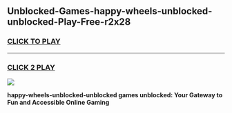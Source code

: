 
## Unblocked-Games-happy-wheels-unblocked-unblocked-Play-Free-r2x28
<h3>
<a href="https://premium76.site?title=happy-wheels-unblocked-unblocked&ref=19M">CLICK TO PLAY</a></h3>
<hr>

<h3>
<a href="https://premium76.site?title=happy-wheels-unblocked-unblocked&ref=19M">CLICK 2 PLAY</a>
  
</h3>

<a href="https://premium76.site?title=happy-wheels-unblocked-unblocked&ref=19M"><img src="https://clearcache.store/games.png"></a>


**happy-wheels-unblocked-unblocked games unblocked: Your Gateway to Fun and Accessible Online Gaming**
